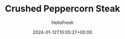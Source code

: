 ---
draft: true # Use this only for setting draft status
hidden: false # Use this to hide unwanted recipes
slug: # <post-title>
title: 'Crushed Peppercorn Steak'
description: "Although there’s a wide world of food to explore, sometimes you just wanna stick to the classics. We get it. But to make a tried-and-true recipe dazzle, you’ve got to maximize the power of your ingredients. Which is why we’re adding a freshly cracked peppercorn sauce to this steak and potatoes dish; crushing those ’corns by hand releases their essential oils and adds incredible depth."
image: https://img.hellofresh.com/f_auto,fl_lossy,q_auto,w_1200/hellofresh_s3/image/5a835f3730006c1cc342a132-fccbab64.jpg
date: 2024-01-12T10:05:27+00:00
author: HelloFresh

tags: []
categories: "main course"
cuisines: "American"
allergens: ['Milk']

calories: 670
preptime: ['35 minutes']
cooktime: # 180 = 3 Hours | In minutes
totaltime: PT35M
servings: 2

links:
  - description: "Although there’s a wide world of food to explore, sometimes you just wanna stick to the classics. We get it. But to make a tried-and-true recipe dazzle, you’ve got to maximize the power of your ingredients. Which is why we’re adding a freshly cracked peppercorn sauce to this steak and potatoes dish; crushing those ’corns by hand releases their essential oils and adds incredible depth."
    website: https://www.hellofresh.com/recipes/crushed-peppercorn-steak-5a835f3730006c1cc342a132
    image: https://img.hellofresh.com/f_auto,fl_lossy,q_auto,w_1200/hellofresh_s3/image/5a835f3730006c1cc342a132-fccbab64.jpg
 
weight: # 1 | You can add weight to some posts to override the default sorting (date descending)

comments: false # Keep False

ingredients: ['12 ounce Yukon Gold Potatoes', '4 ounce Kale', '1 unit Shallot', '¼ teaspoon Black Peppercorns', '12 ounce Sirloin Steak', '1 unit Beef Stock Concentrate', '4 tablespoon Sour Cream', '1 tablespoon Vegetable Oil', '1 tablespoon Butter', ' Salt', ' Pepper']

instructionTitles: ['Preheat and Prep', 'Roast Potatoes', 'Cook Kale', 'Cook Steak', 'Make Sauce', 'Cream Kale and Plate']
instructions: ['Wash and dry all produce. Adjust rack to middle position and preheat oven to 400 degrees. Halve, peel, and mince shallot. Remove and discard stems and large ribs from kale. Chop or tear leaves into 1-inch pieces. Cut potatoes into ¾-inch-thick wedges. Using a heavy pan or mallet, pound peppercorns in their bag until coarsely ground.', 'Toss potatoes on a baking sheet with a drizzle of oil and a pinch of salt and pepper. Roast in oven until tender and browned, 30-35 minutes, tossing halfway through.', 'Meanwhile, melt 1 TBSP butter in a large pan over medium heat. Add kale and a splash of water. Cook, tossing occasionally, until leaves are wilted and tender, 4-5 minutes. Season with salt and pepper. Remove from heat, keeping kale in pan.', 'Heat a drizzle of oil in a medium pan over medium-high heat. Season steak all over with salt and pepper. Add to pan and cook to desired doneness, 4-7 minutes per side. Remove from pan and set aside to rest for a few minutes.', 'Heat another drizzle of oil in same pan. Add shallot and ¼ tsp ground peppercorns (use more or less to taste). Cook, tossing, until shallot is soft, 2-3 minutes. Stir in stock concentrate and ½ cup water, scraping up any browned bits on bottom. Bring to a simmer and let bubble until reduced by half, 2-3 minutes. Remove pan from heat, then stir in half the sour cream.', 'Return pan with kale to medium heat. When kale is just warmed, remove pan from heat and stir in remaining sour cream. Season with salt and pepper. Slice steak against the grain, then divide between plates along with potatoes and kale. Drizzle steak with sauce and serve.']
---